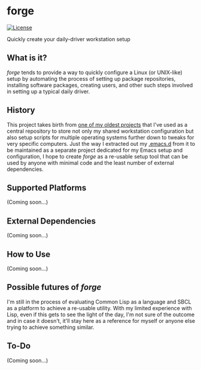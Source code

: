 # forge

[![License](https://img.shields.io/github/license/myTerminal/forge.svg)](https://opensource.org/licenses/MIT)

Quickly create your daily-driver workstation setup

## What is it?

*forge* tends to provide a way to quickly configure a Linux (or UNIX-like) setup by automating the process of setting up package repositories, installing software packages, creating users, and other such steps involved in setting up a typical daily driver.

## History

This project takes birth from [one of my oldest projects](https://github.com/myTerminal/dotfiles) that I've used as a central repository to store not only my shared workstation configuration but also setup scripts for multiple operating systems further down to tweaks for very specific computers. Just the way I extracted out my [.emacs.d](https://github.com/myTerminal/.emacs.d) from it to be maintained as a separate project dedicated for my Emacs setup and configuration, I hope to create *forge* as a re-usable setup tool that can be used by anyone with minimal code and the least number of external dependencies.

## Supported Platforms

(Coming soon...)

## External Dependencies

(Coming soon...)

## How to Use

(Coming soon...)

## Possible futures of *forge*

I'm still in the process of evaluating Common Lisp as a language and SBCL as a platform to achieve a re-usable utility. With my limited experience with Lisp, even if this gets to see the light of the day, I'm not sure of the outcome and in case it doesn't, it'll stay here as a reference for myself or anyone else trying to achieve something similar.

## To-Do

(Coming soon...)
